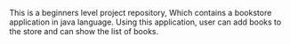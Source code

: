 This is a beginners level project repository, Which contains a bookstore application in java language.
Using this application, user can add books to the store and can show the list of books.
